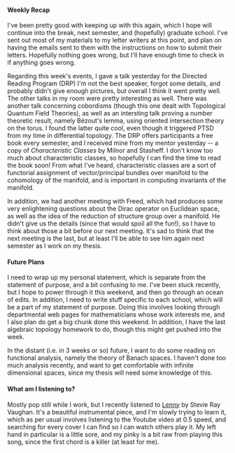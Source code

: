 #### Weekly Recap

I've been pretty good with keeping up with this again, which I hope will continue
into the break, next semester, and (hopefully) graduate school. I've sent out most
of my materials to my letter writers at this point, and plan on having the emails
sent to them with the instructions on how to submit their letters. Hopefully nothing
goes wrong, but I'll have enough time to check in if anything goes wrong.

Regarding this week's events, I gave a talk yesterday for the Directed Reading Program (DRP)
I'm not the best speaker, forgot some details, and probably didn't give enough pictures,
but overall I think it went pretty well. The other talks in my room were pretty interesting as well.
There was another talk concerning cobordisms (though this one dealt with Topological Quantum Field Theories),
as well as an intersting talk proving a number theoretic result, namely Bézout's lemma, using
oriented intersection theory on the torus. I found the latter quite cool, even though
it triggered PTSD from my time in differential topology. The DRP offers participants
a free book every semester, and I received mine from my mentor yesterday -- a copy of
*Characteristic Classes* by Milnor and Stasheff. I don't know too much about characteristic
classes, so hopefully I can find the time to read the book soon! From what I've heard,
characteristic classes are a sort of functorial assignment of vector/principal bundles
over manifold to the cohomology of the manifold, and is important in computing
invariants of the manifold.

In addition, we had another meeting with Freed, which had produces some very enlightening
questions about the Dirac operator on Euclidean space, as well as the idea of the
reduction of structure group over a manifold. He didn't give us the details (since that would
spoil all the fun!), so I have to think about those a bit before our next meeting.
It's sad to think that the next meeting is the last, but at least I'll be able to
see him again next semester as I work on my thesis.

#### Future Plans

I need to wrap up my personal statement, which is separate from the statement
of purpose, and a bit confusing to me. I've been stuck recently, but I hope to power
through it this weekend, and then go through an ocean of edits. In addition,
I need to write stuff specific to each school, which will be a part of my statement of purpose.
Doing this involves looking through departmental web pages for mathematicians whose work
interests me, and I also plan do get a big chunk done this weekend. In addition,
I have the last algebraic topology homework to do, though this might get pushed into the week.

In the distant (i.e. in 3 weeks or so) future, I want to do some reading on functional analysis,
namely the theory of Banach spaces. I haven't done too much analysis recently, and want
to get comfortable with infinite dimensional spaces, since my thesis will need some knowledge
of this.

#### What am I listening to?

Mostly pop still while I work, but I recently listened to [Lenny](https://www.youtube.com/watch?v=HEuKbE4MXPE)
by Stevie Ray Vaughan. It's a beautiful instrumental piece, and I'm slowly trying to learn it,
which as per usual involves listening to the Youtube video at 0.5 speed, and searching
for every cover I can find so I can watch others play it. My left hand in particular is a
little sore, and my pinky is a bit raw from playing this song, since the first chord
is a killer (at least for me).

